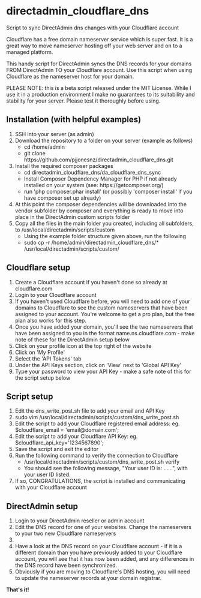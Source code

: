 # directadmin_cloudflare_dns
Script to sync DirectAdmin dns changes with your Cloudflare account

Cloudflare has a free domain nameserver service which is super fast. It is a great way to move nameserver hosting off your web server and on to a managed platform.

This handy script for DirectAdmin syncs the DNS records for your domains FROM DirectAdmin TO your Cloudflare account. Use this script when using Cloudflare as the nameserver host for your domain. 

PLEASE NOTE: this is a beta script released under the MIT License. While I use it in a production environment I make no guarantees to its suitability and stability for your server. Please test it thoroughly before using.

<h2>Installation (with helpful examples)</h2>

<ol>
  <li>SSH into your server (as admin)</li>
  <li>Download the repository to a folder on your server (example as follows)
    <ul>
      <li>cd /home/admin</li>
      <li>git clone https://github.com/pjjonesnz/directadmin_cloudflare_dns.git</li>
    </ul>
  </li>
  <li>Install the required composer packages
    <ul>
      <li>cd directadmin_cloudflare_dns/da_cloudflare_dns_sync</li>
      <li>Install Composer Dependency Manager for PHP if not already installed on your system (see: https://getcomposer.org/)</li>
      <li>run 'php composer.phar install' (or possibly 'composer install' if you have composer set up already)</li>
    </ul>
  </li>
  <li>At this point the composer dependencies will be downloaded into the vendor subfolder by composer and everything is ready to move into place in the DirectAdmin custom scripts folder</li>
  <li>Copy all the files in the main folder you created, including all subfolders, to /usr/local/directadmin/scripts/custom
    <ul>
        <li>Using the example folder structure given above, run the following</li>
        <li>sudo cp -r /home/admin/directadmin_cloudflare_dns/* /usr/local/directadmin/scripts/custom/</li>
    </ul>
  </li>
</ol>

<h2>Cloudflare setup</h2>

<ol>
  <li>Create a Cloudflare account if you haven't done so already at cloudflare.com</li>
  <li>Login to your Cloudflare account</li>
  <li>If you haven't used Cloudflare before, you will need to add one of your domains to Cloudflare to see the custom nameservers that have been assigned to your account. You're welcome to get a pro plan, but the free plan also works for this step.</li>
  <li>Once you have added your domain, you'll see the two nameservers that have been assigned to you in the format name.ns.cloudflare.com - make note of these for the DirectAdmin setup below</li>
  <li>Click on your profile icon at the top right of the website</li>
  <li>Click on 'My Profile'</li>
  <li>Select the 'API Tokens' tab</li>
  <li>Under the API Keys section, click on 'View' next to 'Global API Key'</li>
  <li>Type your password to view your API Key - make a safe note of this for the script setup below</li>
 </ol>
 
 <h2>Script setup</h2>
 
 <ol>
  <li>Edit the dns_write_post.sh file to add your email and API Key</li>
  <li>sudo vim /usr/local/directadmin/scripts/custom/dns_write_post.sh</li>
  <li>Edit the script to add your Cloudflare registered email address: eg. $cloudflare_email = 'email@domain.com';</li>
  <li>Edit the script to add your Cloudflare API Key: eg. $cloudflare_api_key='1234567890';</li>
  <li>Save the script and exit the editor</li>
  <li>Run the following command to verify the connection to Cloudflare
    <ul>
      <li>/usr/local/directadmin/scripts/custom/dns_write_post.sh verify</li>
      <li>You should see the following message, "Your user ID is: ......", with your user ID listed.</li>
    </ul>
  </li>
  <li>If so, CONGRATULATIONS, the script is installed and communicating with your Cloudflare account</li>
 </ol>
 
 <h2>DirectAdmin setup</h2>
 <ol>
  <li>Login to your DirectAdmin reseller or admin account</li>
  <li>Edit the DNS record for one of your websites. Change the nameservers to your two new Cloudflare nameservers<li>
  <li>Have a look at the DNS record on your Cloudflare account - if it is a different domain than you have previously added to your Cloudflare account, you will see that it has now been added, and any differences in the DNS record have been synchronized.</li>
  <li>Obviously if you are moving to Cloudflare's DNS hosting, you will need to update the nameserver records at your domain registrar.</li>
  </ol>
  
  <strong>That's it!</strong>
